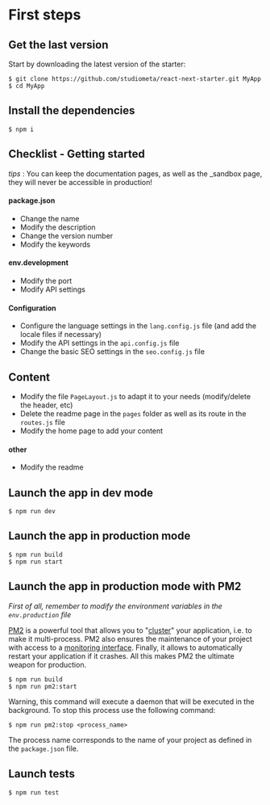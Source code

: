 # First steps


## Get the last version

Start by downloading the latest version of the starter: 

```shell
$ git clone https://github.com/studiometa/react-next-starter.git MyApp
$ cd MyApp
```
  
## Install the dependencies
```shell
$ npm i  
```

## Checklist - Getting started

*tips* : You can keep the documentation pages, as well as the _sandbox page, they will never be accessible
in production!

#### package.json
- Change the name
- Modify the description
- Change the version number
- Modify the keywords

#### env.development
- Modify the port
- Modify API settings

#### Configuration
- Configure the language settings in the `lang.config.js` file (and add the locale files if necessary)
- Modify the API settings in the `api.config.js` file
- Change the basic SEO settings in the `seo.config.js` file

## Content
- Modify the file `PageLayout.js` to adapt it to your needs (modify/delete the header, etc)
- Delete the readme page in the `pages` folder as well as its route in the `routes.js` file
- Modify the home page to add your content

#### other
- Modify the readme


## Launch the app in dev mode
```shell
$ npm run dev
```

## Launch the app in production mode
```shell
$ npm run build
$ npm run start
```

## Launch the app in production mode with PM2

*First of all, remember to modify the environment variables in the `env.production` file*

[PM2](http://pm2.keymetrics.io/) is a powerful tool that allows you to "[cluster](http://pm2.keymetrics.io/docs/usage/cluster-mode/)"  your application, i.e. to make it multi-process. PM2 also ensures the maintenance of your project with access to a [monitoring interface](http://pm2.keymetrics.io/docs/usage/monitoring/). Finally, it allows to automatically restart your application if it crashes. All this makes PM2 the ultimate weapon for production.

```shell
$ npm run build
$ npm run pm2:start
```

Warning, this command will execute a daemon that will be executed in the background. To stop this process use the following command:

```shell
$ npm run pm2:stop <process_name>
```

The process name corresponds to the name of your project as defined in the `package.json` file.


## Launch tests
```shell
$ npm run test
```